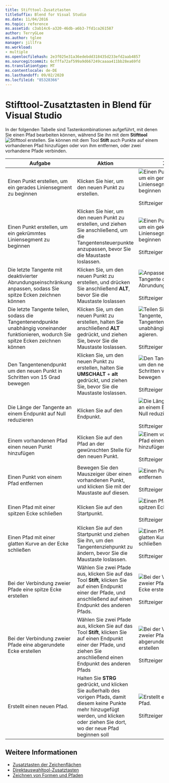 ```yaml
---
title: Stifttool-Zusatztasten
titleSuffix: Blend for Visual Studio
ms.date: 11/04/2016
ms.topic: reference
ms.assetid: c3ab14c6-a320-46db-a6b3-7fd1ca261587
author: TerryGLee
ms.author: tglee
manager: jillfra
ms.workload:
- multiple
ms.openlocfilehash: 2e3f025e31a36edebdd318435d233efd2aab4857
ms.sourcegitcommit: 6cfffa72af599a9d667249caaaa411bb28ea69fd
ms.translationtype: MT
ms.contentlocale: de-DE
ms.lasthandoff: 09/02/2020
ms.locfileid: "85328366"
---
```

# <a name="pen-tool-modifier-keys-in-blend-for-visual-studio"></a>Stifttool-Zusatztasten in Blend für Visual Studio

In der folgenden Tabelle sind Tastenkombinationen aufgeführt, mit denen Sie einen Pfad bearbeiten können, während Sie ihn mit dem **Stifttool**![Stifttool](../designers/media/d514358f-185a-412f-a55d-36633b25dc8a.png) erstellen. Sie können mit dem Tool **Stift** auch Punkte auf einem vorhandenen Pfad hinzufügen oder von ihm entfernen, oder zwei vorhandene Pfade verbinden.

|Aufgabe|Aktion|Zeiger|
| - |-------------|-------------|
|Einen Punkt erstellen, um ein gerades Liniensegment zu beginnen|Klicken Sie hier, um den neuen Punkt zu erstellen.|![Einen Punkt erstellen, um ein gerades Liniensegment zu beginnen](../designers/media/0bfb1b71-80ac-4ad4-aed8-40e09f8b7ab8.png)<br /><br /> Stiftzeiger|
|Einen Punkt erstellen, um ein gekrümmtes Liniensegment zu beginnen|Klicken Sie hier, um den neuen Punkt zu erstellen, und ziehen Sie anschließend, um die Tangentensteuerpunkte anzupassen, bevor Sie die Maustaste loslassen.|![Einen Punkt erstellen, um ein gekrümmtes Liniensegment zu beginnen](../designers/media/0bfb1b71-80ac-4ad4-aed8-40e09f8b7ab8.png)<br /><br /> Stiftzeiger|
|Die letzte Tangente mit deaktivierter Abrundungseinschränkung anpassen, sodass Sie spitze Ecken zeichnen können|Klicken Sie, um den neuen Punkt zu erstellen, und drücken Sie anschließend **ALT**, bevor Sie die Maustaste loslassen|![Anpassen der letzten Tangente ohne die Abrundungseinschränkung](../designers/media/317e5475-b70c-489f-9477-110a98639ade.png)<br /><br /> Stiftzeiger zum Anpassen|
|Die letzte Tangente teilen, sodass die Tangentenendpunkte unabhängig voneinander funktionieren, wodurch Sie spitze Ecken zeichnen können|Klicken Sie, um den neuen Punkt zu erstellen, halten Sie anschließend **ALT** gedrückt, und ziehen Sie, bevor Sie die Maustaste loslassen.|![Teilen Sie die letzte Tangente, sodass die Tangentenendpunkte unabhängig voneinander agieren.](../designers/media/317e5475-b70c-489f-9477-110a98639ade.png)<br /><br /> Stiftzeiger zum Anpassen|
|Den Tangentenendpunkt um den neuen Punkt in Schritten von 15 Grad bewegen|Klicken Sie, um den neuen Punkt zu erstellen, halten Sie **UMSCHALT** + **alt** gedrückt, und ziehen Sie, bevor Sie die Maustaste loslassen.|![Den Tangentenendpunkt um den neuen Punkt in Schritten von 15 Grad bewegen](../designers/media/317e5475-b70c-489f-9477-110a98639ade.png)<br /><br /> Stiftzeiger zum Anpassen|
|Die Länge der Tangente an einem Endpunkt auf Null reduzieren|Klicken Sie auf den Endpunkt.|![Die Länge der Tangente an einem Endpunkt auf Null reduzieren](../designers/media/317e5475-b70c-489f-9477-110a98639ade.png)<br /><br /> Stiftzeiger zum Anpassen|
|Einem vorhandenen Pfad einen neuen Punkt hinzufügen|Klicken Sie auf den Pfad an der gewünschten Stelle für den neuen Punkt.|![Einem vorhandenen Pfad einen neuen Punkt hinzufügen](../designers/media/b004ad5a-33a4-46ae-81c0-20be0d819332.png)<br /><br /> Stiftzeiger zum Einfügen|
|Einen Punkt von einem Pfad entfernen|Bewegen Sie den Mauszeiger über einen vorhandenen Punkt, und klicken Sie mit der Maustaste auf diesen.|![Einen Punkt vom Pfad entfernen](../designers/media/08a64b78-f3df-4730-8169-c56b5631b071.png)<br /><br /> Stiftzeiger zum Löschen|
|Einen Pfad mit einer spitzen Ecke schließen|Klicken Sie auf den Startpunkt.|![Einen Pfad mit einer spitzen Ecke schließen](../designers/media/a12fd3b4-a553-4762-b01c-c35efa594362.png)<br /><br /> Stiftzeiger zum Schließen|
|Einen Pfad mit einer glatten Kurve an der Ecke schließen|Klicken Sie auf den Startpunkt und ziehen Sie ihn, um den Tangentenziehpunkt zu ändern, bevor Sie die Maustaste loslassen.|![Einen Pfad mit einer glatten Kurve an der Ecke schließen](../designers/media/a12fd3b4-a553-4762-b01c-c35efa594362.png)<br /><br /> Stiftzeiger zum Schließen|
|Bei der Verbindung zweier Pfade eine spitze Ecke erstellen|Wählen Sie zwei Pfade aus, klicken Sie auf das Tool **Stift**, klicken Sie auf einen Endpunkt einer der Pfade, und anschließend auf einen Endpunkt des anderen Pfads.|![Bei der Verbindung zweier Pfade eine spitze Ecke erstellen](../designers/media/bd12dfa4-112e-4f37-9765-3479e6b69894.png)<br /><br /> Stiftzeiger zum Verbinden|
|Bei der Verbindung zweier Pfade eine abgerundete Ecke erstellen|Wählen Sie zwei Pfade aus, klicken Sie auf das Tool **Stift**, klicken Sie auf einen Endpunkt einer der Pfade, und ziehen Sie anschließend einen Endpunkt des anderen Pfads|![Bei der Verbindung zweier Pfade eine abgerundete Ecke erstellen](../designers/media/bd12dfa4-112e-4f37-9765-3479e6b69894.png)<br /><br /> Stiftzeiger zum Verbinden|
|Erstellt einen neuen Pfad.|Halten Sie **STRG** gedrückt, und klicken Sie außerhalb des vorigen Pfads, damit diesem keine Punkte mehr hinzugefügt werden, und klicken oder ziehen Sie dort, wo der neue Pfad beginnen soll|![Erstellt einen neuen Pfad.](../designers/media/69758176-5f53-465b-808c-f13fd1a0b3f2.png)<br /><br /> Stiftzeiger zum Starten|

## <a name="see-also"></a>Weitere Informationen

- [Zusatztasten der Zeichenflächen](artboard-modifier-keys-in-blend.md)
- [Direktauswahltool-Zusatztasten](direct-selection-tool-modifier-keys-in-blend.md)
- [Zeichnen von Formen und Pfaden](draw-shapes-and-paths.md)